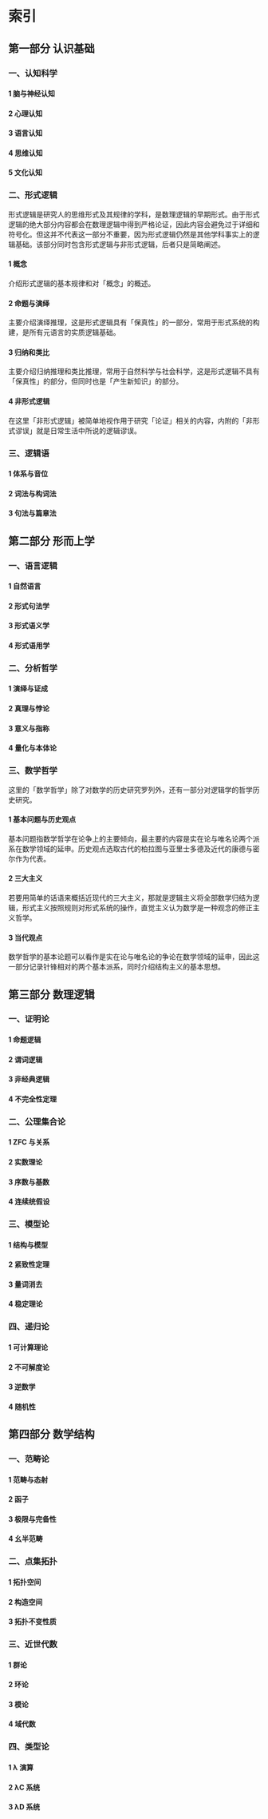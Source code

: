 # 索引

## 第一部分 认识基础

### 一、认知科学

#### 1 脑与神经认知
#### 2 心理认知
#### 3 语言认知
#### 4 思维认知
#### 5 文化认知

### 二、形式逻辑
形式逻辑是研究人的思维形式及其规律的学科，是数理逻辑的早期形式。由于形式逻辑的绝大部分内容都会在数理逻辑中得到严格论证，因此内容会避免过于详细和符号化。但这并不代表这一部分不重要，因为形式逻辑仍然是其他学科事实上的逻辑基础。该部分同时包含形式逻辑与非形式逻辑，后者只是简略阐述。

#### 1 概念
介绍形式逻辑的基本规律和对「概念」的概述。

#### 2 命题与演绎
主要介绍演绎推理，这是形式逻辑具有「保真性」的一部分，常用于形式系统的构建，是所有元语言的实质逻辑基础。

#### 3 归纳和类比
主要介绍归纳推理和类比推理，常用于自然科学与社会科学，这是形式逻辑不具有「保真性」的部分，但同时也是「产生新知识」的部分。

#### 4 非形式逻辑
在这里「非形式逻辑」被简单地视作用于研究「论证」相关的内容，内附的「非形式谬误」就是日常生活中所说的逻辑谬误。

### 三、逻辑语

#### 1 体系与音位
#### 2 词法与构词法
#### 3 句法与篇章法

## 第二部分 形而上学

### 一、语言逻辑

#### 1 自然语言
#### 2 形式句法学
#### 3 形式语义学
#### 4 形式语用学

### 二、分析哲学

#### 1 演绎与证成
#### 2 真理与悖论
#### 3 意义与指称
#### 4 量化与本体论

### 三、数学哲学
这里的「数学哲学」除了对数学的历史研究罗列外，还有一部分对逻辑学的哲学历史研究。

#### 1 基本问题与历史观点
基本问题指数学哲学在论争上的主要倾向，最主要的内容是实在论与唯名论两个派系在数学领域的延申。历史观点选取古代的柏拉图与亚里士多德及近代的康德与密尔作为代表。

#### 2 三大主义
若要用简单的话语来概括近现代的三大主义，那就是逻辑主义将全部数学归结为逻辑，形式主义按照规则对形式系统的操作，直觉主义认为数学是一种观念的修正主义哲学。

#### 3 当代观点
数学哲学的基本论题可以看作是实在论与唯名论的争论在数学领域的延申，因此这一部分记录针锋相对的两个基本派系，同时介绍结构主义的基本思想。

## 第三部分 数理逻辑

### 一、证明论

#### 1 命题逻辑
#### 2 谓词逻辑
#### 3 非经典逻辑
#### 4 不完全性定理

### 二、公理集合论

#### 1 ZFC 与关系
#### 2 实数理论
#### 3 序数与基数
#### 4 连续统假设

### 三、模型论

#### 1 结构与模型
#### 2 紧致性定理
#### 3 量词消去
#### 4 稳定理论

### 四、递归论

#### 1 可计算理论
#### 2 不可解度论
#### 3 逆数学
#### 4 随机性

## 第四部分 数学结构

### 一、范畴论

#### 1 范畴与态射
#### 2 函子
#### 3 极限与完备性
#### 4 幺半范畴

### 二、点集拓扑

#### 1 拓扑空间
#### 2 构造空间
#### 3 拓扑不变性质

### 三、近世代数

#### 1 群论
#### 2 环论
#### 3 模论
#### 4 域代数

### 四、类型论

#### 1 λ 演算
#### 2 λC 系统
#### 3 λD 系统
